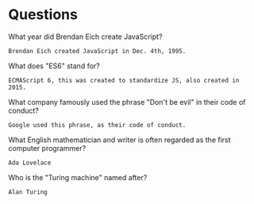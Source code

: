 # Questions

What year did Brendan Eich create JavaScript?

```
Brendan Eich created JavaScript in Dec. 4th, 1995.

```

What does "ES6" stand for?

```
ECMAScript 6, this was created to standardize JS, also created in 2015.

```

What company famously used the phrase "Don't be evil" in their code of conduct?

```
Google used this phrase, as their code of conduct. 

```

What English mathematician and writer is often regarded as the first computer programmer?

```
Ada Lovelace

```

Who is the "Turing machine" named after?

```
Alan Turing
```
